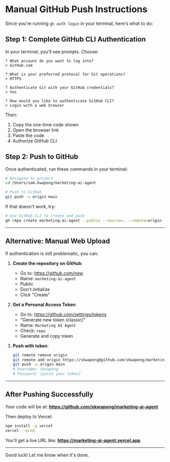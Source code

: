 # Manual GitHub Push Instructions

Since you're running `gh auth login` in your terminal, here's what to do:

## Step 1: Complete GitHub CLI Authentication

In your terminal, you'll see prompts. Choose:

```
? What account do you want to log into?
> GitHub.com

? What is your preferred protocol for Git operations?
> HTTPS

? Authenticate Git with your GitHub credentials?
> Yes

? How would you like to authenticate GitHub CLI?
> Login with a web browser
```

Then:
1. Copy the one-time code shown
2. Open the browser link
3. Paste the code
4. Authorize GitHub CLI

## Step 2: Push to GitHub

Once authenticated, run these commands in your terminal:

```bash
# Navigate to project
cd /Users/sam.kwapong/marketing-ai-agent

# Push to GitHub
git push -u origin main
```

If that doesn't work, try:

```bash
# Use GitHub CLI to create and push
gh repo create marketing-ai-agent --public --source=. --remote=origin --push
```

---

## Alternative: Manual Web Upload

If authentication is still problematic, you can:

1. **Create the repository on GitHub**:
   - Go to: https://github.com/new
   - Name: `marketing-ai-agent`
   - Public
   - Don't initialize
   - Click "Create"

2. **Get a Personal Access Token**:
   - Go to: https://github.com/settings/tokens
   - "Generate new token (classic)"
   - Name: `Marketing AI Agent`
   - Check: `repo`
   - Generate and copy token

3. **Push with token**:
   ```bash
   git remote remove origin
   git remote add origin https://skwapong@github.com/skwapong/marketing-ai-agent.git
   git push -u origin main
   # Username: skwapong
   # Password: [paste your token]
   ```

---

## After Pushing Successfully

Your code will be at: **https://github.com/skwapong/marketing-ai-agent**

Then deploy to Vercel:
```bash
npm install -g vercel
vercel --prod
```

You'll get a live URL like: **https://marketing-ai-agent.vercel.app**

---

Good luck! Let me know when it's done.
